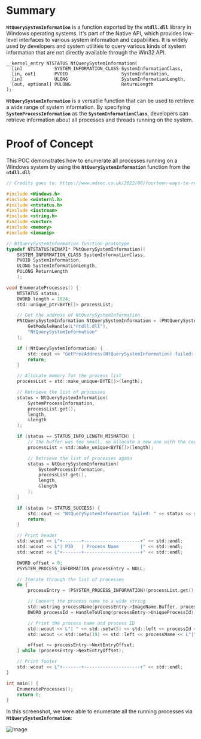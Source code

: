 # Summary

**`NtQuerySystemInformation`** is a function exported by the **`ntdll.dll`** library in Windows operating systems. It's part of the Native API, which provides low-level interfaces to various system information and capabilities. It is widely used by developers and system utilities to query various kinds of system information that are not directly available through the Win32 API.

```
__kernel_entry NTSTATUS NtQuerySystemInformation(
  [in]            SYSTEM_INFORMATION_CLASS SystemInformationClass,
  [in, out]       PVOID                    SystemInformation,
  [in]            ULONG                    SystemInformationLength,
  [out, optional] PULONG                   ReturnLength
);
```

**`NtQuerySystemInformation`** is a versatile function that can be used to retrieve a wide range of system information. By specifying **`SystemProcessInformation`** as the **`SystemInformationClass`**, developers can retrieve information about all processes and threads running on the system.

# Proof of Concept

This POC demonstrates how to enumerate all processes running on a Windows system by using the **`NtQuerySystemInformation`** function from the **`ntdll.dll`**

```c
// Credits goes to: https://www.mdsec.co.uk/2022/08/fourteen-ways-to-read-the-pid-for-the-local-security-authority-subsystem-service-lsass/

#include <Windows.h>
#include <winternl.h>
#include <ntstatus.h>
#include <iostream>
#include <string.h>
#include <vector>
#include <memory>
#include <iomanip>

// NtQuerySystemInformation function prototype
typedef NTSTATUS(WINAPI* PNtQuerySystemInformation)(
    SYSTEM_INFORMATION_CLASS SystemInformationClass,
    PVOID SystemInformation,
    ULONG SystemInformationLength,
    PULONG ReturnLength
    );

void EnumerateProcesses() {
    NTSTATUS status;
    DWORD length = 1024;
    std::unique_ptr<BYTE[]> processList;

    // Get the address of NtQuerySystemInformation
    PNtQuerySystemInformation NtQuerySystemInformation = (PNtQuerySystemInformation)GetProcAddress(
        GetModuleHandle(L"ntdll.dll"),
        "NtQuerySystemInformation"
    );

    if (!NtQuerySystemInformation) {
        std::cout << "GetProcAddress(NtQuerySystemInformation) failed: " << GetLastError() << std::endl;
        return;
    }

    // Allocate memory for the process list
    processList = std::make_unique<BYTE[]>(length);

    // Retrieve the list of processes
    status = NtQuerySystemInformation(
        SystemProcessInformation,
        processList.get(),
        length,
        &length
    );

    if (status == STATUS_INFO_LENGTH_MISMATCH) {
        // The buffer was too small, so allocate a new one with the correct size
        processList = std::make_unique<BYTE[]>(length);

        // Retrieve the list of processes again
        status = NtQuerySystemInformation(
            SystemProcessInformation,
            processList.get(),
            length,
            &length
        );
    }

    if (status != STATUS_SUCCESS) {
        std::cout << "NtQuerySystemInformation failed: " << status << std::endl;
        return;
    }

    // Print header
    std::wcout << L"+-------+---------------------+" << std::endl;
    std::wcout << L"| PID   | Process Name        |" << std::endl;
    std::wcout << L"+-------+---------------------+" << std::endl;

    DWORD offset = 0;
    PSYSTEM_PROCESS_INFORMATION processEntry = NULL;

    // Iterate through the list of processes
    do {
        processEntry = (PSYSTEM_PROCESS_INFORMATION)(processList.get() + offset);

        // Convert the process name to a wide string
        std::wstring processName(processEntry->ImageName.Buffer, processEntry->ImageName.Length / sizeof(wchar_t));
        DWORD processId = HandleToUlong(processEntry->UniqueProcessId);

        // Print the process name and process ID
        std::wcout << L"| " << std::setw(5) << std::left << processId << L"| ";
        std::wcout << std::setw(19) << std::left << processName << L"|" << std::endl;

        offset += processEntry->NextEntryOffset;
    } while (processEntry->NextEntryOffset);

    // Print footer
    std::wcout << L"+-------+---------------------+" << std::endl;
}

int main() {
    EnumerateProcesses();
    return 0;
}
```

In this screenshot, we were able to enumerate all the running processes via **`NtQuerySystemInformation`**:

![image](https://github.com/DebugPrivilege/WindowsAP1/assets/63166600/9851d6b2-334a-498a-8ecc-331f017f192c)

